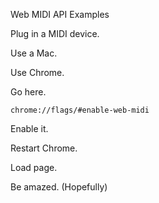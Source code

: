 Web MIDI API Examples

Plug in a MIDI device.

Use a Mac.

Use Chrome.

Go here.

    chrome://flags/#enable-web-midi

Enable it.

Restart Chrome.

Load page.

Be amazed. (Hopefully)